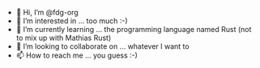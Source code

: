 - 👋 Hi, I’m @fdg-org
- 👀 I’m interested in ... too much :-)
- 🌱 I’m currently learning ... the programming language named Rust (not to mix up with Mathias Rust)
- 💞️ I’m looking to collaborate on ... whatever I want to
- 📫 How to reach me ... you guess :-)

<!---
fdg-org/fdg-org is a ✨ special ✨ repository because its `README.md` (this file) appears on your GitHub profile.
You can click the Preview link to take a look at your changes.
--->
